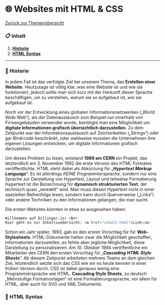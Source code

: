 # 🌐 Websites mit HTML & CSS

[Zurück zur Themenübersicht](THEMEN.md)

### 📋 Inhalt

1. **[Historie](#historie)**
2. **[HTML Syntax](#html_syntax)**

------

### 📔 Historie <a name="historie"></a>

In jedem Fall ist das verfolgte Ziel bei unserem Thema, das **Erstellen einer Website**. Heutzutage ist völlig klar, was eine Website ist und wie sie funktioniert, jedoch sollte man sich kurz mit der Herkunft dieser Sprache beschäftigen, um zu verstehen, *warum* sie so aufgebaut ist, *wie* sie aufgebaut ist.

*Noch vor* der Entwicklung eines globalen Informationsnetzwerkes („World Wide Web“), als der Datenaustausch zum Beispiel nur innerhalb von Firmengebäuden verwendet wurde, benötigte man eine Möglichkeit um **digitale Informationen grafisch übersichtlich darzustellen**. Zu dem Zeitpunkt war der Informationsaustausch auf Zeichenketten („Strings“) oder gar Binärcode beschränkt, oder wahlweise mussten die Unternehmen ihre eigenen Lösungen entwickeln, um digitale Informationen grafisch darzustellen.

Um dieses Problem zu lösen, entstand **1989 am CERN** ein Projekt, das letztendlich am 3. November 1992 die erste Version des HTML Formates veröffentlichte. HTML steht dabei als Abkürzung für „***Hypertext Markup Language***“. Es ist allerdings *KEINE Programmiersprache*, sondern nur eine Sprache zur Darstellung von Hypertext, Layout und teilweise Formatierung. Hypertext ist die Bezeichnung für **dynamisch strukturierten Text**, der technisch quasi „veredelt“ wird. Man muss diesen Hypertext nicht in einer speziellen Reihenfolge lesen, sondern kann durch Querverweise („Links“) oder andere Techniken zu den Informationen gelangen, die man sucht.

Die ersten Websites könnten in etwa so ausgesehen haben:

```html
Willkommen auf Dillinger.io! <br>
Hier geht es zur Inhaltsuebersicht: <a href="inhalt.html">Link</a>
```

Schon ein Jahr später, 1993, gab es den ersten Vorschlag für für **Web-Stylesheets**. HTML-Dokumente hatten zwar die Möglichkeit geschaffen, Informationen darzustellen, es fehlte aber jegliche Möglichkeit, diese Darstellung zu personalisieren. Am 10. Oktober 1994 veröffentliche ein Mitarbeiter des CERN den ersten Vorschlag für „***Cascading HTML Style Sheets***“. Ab diesem Zeitpunkt arbeiteten mehrere Teams an dem gleichen Ziel, letztendlich setzte sich das CSS wie wir es heute kennen in einer frühen Version durch. CSS ist dabei genauso wenig eine Programmiersprache wie HTML. **Cascading Style Sheets**, zu deutsch „Mehrstufige Formatvorlagen“ ist eine Formatierungssprache, vor allem für HTML, aber auch für SVG und XML Dokumente.

### 💬 HTML Syntax <a name="html_syntax"></a>

